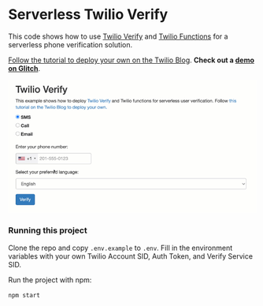 # Serverless Twilio Verify

This code shows how to use [Twilio Verify](https://twilio.com/docs/verify/api) and [Twilio Functions](https://www.twilio.com/console/functions/manage) for a serverless phone verification solution.

[Follow the tutorial to deploy your own on the Twilio Blog](https://www.twilio.com/blog/serverless-phone-verification). **Check out a [demo on Glitch](https://atlantic-vault.glitch.me/)**.

![phone-verification-gif](demo.gif)

### Running this project

Clone the repo and copy `.env.example` to `.env`. Fill in the environment variables with your own Twilio Account SID, Auth Token, and Verify Service SID. 

Run the project with npm:

```
npm start
```
